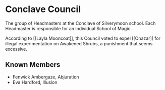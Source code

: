 # Conclave Council

The group of Headmasters at the Conclave of Silverymoon school.  Each Headmaster is responsible for an individual School of Magic. 

According to [[Layla Mooncoat]], this Council voted to expel [[Onazar]] for illegal experimentation on Awakened Shrubs, a punishment that seems excessive.

## Known Members

- Fenwick Ambergaze, Abjuration
- Eva Hardford, Illusion